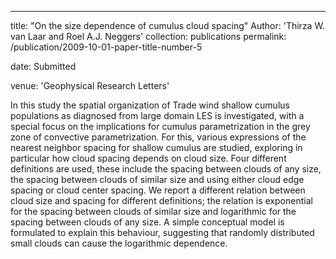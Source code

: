 ---
title: "On the size dependence of cumulus cloud spacing"
Author: 'Thirza W. van Laar and Roel A.J. Neggers'
collection: publications
permalink: /publication/2009-10-01-paper-title-number-5
<!--excerpt: 'Abstract hier, of is dat te veel?'-->
date: Submitted
<!--DOI: '10.1175/JAS-D-18-0084.1'-->
venue: 'Geophysical Research Letters'
<!--paperurl: 'https://journals.ametsoc.org/doi/abs/10.1175/JAS-D-18-0084.1'-->
<!--citation: 'Your Name, You. (2009). &quot;Paper Title Number 1.&quot; <i>Journal 1</i>. 1(1).'-->

In this study the spatial organization of Trade wind shallow cumulus populations as diagnosed from large domain LES is investigated, with a special focus on the implications for cumulus parametrization in the grey zone of convective parametrization. For this, various expressions of the nearest neighbor spacing for shallow cumulus are studied, exploring in particular how cloud spacing depends on cloud size. Four different definitions are used, these include the spacing between clouds of any size, the spacing between clouds of similar size and using either cloud edge spacing or cloud center spacing. We report a different relation between cloud size and spacing for different definitions; the relation is exponential for the spacing between clouds of similar size and logarithmic for the spacing between clouds of any size. A simple conceptual model is formulated to explain this behaviour, suggesting that randomly distributed small clouds can cause the logarithmic dependence. 

